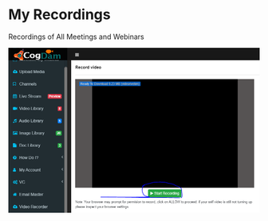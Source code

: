 # My Recordings

Recordings of All Meetings and Webinars

![](../../.gitbook/assets/image%20%28225%29.png)

